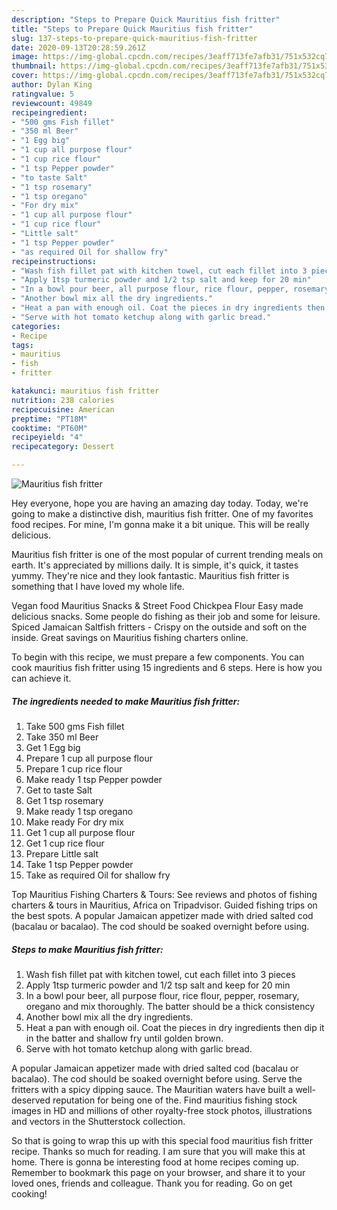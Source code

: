 ```yaml
---
description: "Steps to Prepare Quick Mauritius fish fritter"
title: "Steps to Prepare Quick Mauritius fish fritter"
slug: 137-steps-to-prepare-quick-mauritius-fish-fritter
date: 2020-09-13T20:28:59.261Z
image: https://img-global.cpcdn.com/recipes/3eaff713fe7afb31/751x532cq70/mauritius-fish-fritter-recipe-main-photo.jpg
thumbnail: https://img-global.cpcdn.com/recipes/3eaff713fe7afb31/751x532cq70/mauritius-fish-fritter-recipe-main-photo.jpg
cover: https://img-global.cpcdn.com/recipes/3eaff713fe7afb31/751x532cq70/mauritius-fish-fritter-recipe-main-photo.jpg
author: Dylan King
ratingvalue: 5
reviewcount: 49849
recipeingredient:
- "500 gms Fish fillet"
- "350 ml Beer"
- "1 Egg big"
- "1 cup all purpose flour"
- "1 cup rice flour"
- "1 tsp Pepper powder"
- "to taste Salt"
- "1 tsp rosemary"
- "1 tsp oregano"
- "For dry mix"
- "1 cup all purpose flour"
- "1 cup rice flour"
- "Little salt"
- "1 tsp Pepper powder"
- "as required Oil for shallow fry"
recipeinstructions:
- "Wash fish fillet pat with kitchen towel, cut each fillet into 3 pieces"
- "Apply 1tsp turmeric powder and 1/2 tsp salt and keep for 20 min"
- "In a bowl pour beer, all purpose flour, rice flour, pepper, rosemary, oregano and mix thoroughly. The batter should be a thick consistency"
- "Another bowl mix all the dry ingredients."
- "Heat a pan with enough oil. Coat the pieces in dry ingredients then dip it in the batter and shallow fry until golden brown."
- "Serve with hot tomato ketchup along with garlic bread."
categories:
- Recipe
tags:
- mauritius
- fish
- fritter

katakunci: mauritius fish fritter 
nutrition: 238 calories
recipecuisine: American
preptime: "PT18M"
cooktime: "PT60M"
recipeyield: "4"
recipecategory: Dessert

---
```



![Mauritius fish fritter](https://img-global.cpcdn.com/recipes/3eaff713fe7afb31/751x532cq70/mauritius-fish-fritter-recipe-main-photo.jpg)

Hey everyone, hope you are having an amazing day today. Today, we're going to make a distinctive dish, mauritius fish fritter. One of my favorites food recipes. For mine, I'm gonna make it a bit unique. This will be really delicious.

Mauritius fish fritter is one of the most popular of current trending meals on earth. It's appreciated by millions daily. It is simple, it's quick, it tastes yummy. They're nice and they look fantastic. Mauritius fish fritter is something that I have loved my whole life.

Vegan food Mauritius Snacks &amp; Street Food Chickpea Flour Easy made delicious snacks. Some people do fishing as their job and some for leisure. Spiced Jamaican Saltfish fritters - Crispy on the outside and soft on the inside. Great savings on Mauritius fishing charters online.


To begin with this recipe, we must prepare a few components. You can cook mauritius fish fritter using 15 ingredients and 6 steps. Here is how you can achieve it.

<!--inarticleads1-->

##### The ingredients needed to make Mauritius fish fritter:

1. Take 500 gms Fish fillet
1. Take 350 ml Beer
1. Get 1 Egg big
1. Prepare 1 cup all purpose flour
1. Prepare 1 cup rice flour
1. Make ready 1 tsp Pepper powder
1. Get to taste Salt
1. Get 1 tsp rosemary
1. Make ready 1 tsp oregano
1. Make ready For dry mix
1. Get 1 cup all purpose flour
1. Get 1 cup rice flour
1. Prepare Little salt
1. Take 1 tsp Pepper powder
1. Take as required Oil for shallow fry


Top Mauritius Fishing Charters &amp; Tours: See reviews and photos of fishing charters &amp; tours in Mauritius, Africa on Tripadvisor. Guided fishing trips on the best spots. A popular Jamaican appetizer made with dried salted cod (bacalau or bacalao). The cod should be soaked overnight before using. 

<!--inarticleads2-->

##### Steps to make Mauritius fish fritter:

1. Wash fish fillet pat with kitchen towel, cut each fillet into 3 pieces
1. Apply 1tsp turmeric powder and 1/2 tsp salt and keep for 20 min
1. In a bowl pour beer, all purpose flour, rice flour, pepper, rosemary, oregano and mix thoroughly. The batter should be a thick consistency
1. Another bowl mix all the dry ingredients.
1. Heat a pan with enough oil. Coat the pieces in dry ingredients then dip it in the batter and shallow fry until golden brown.
1. Serve with hot tomato ketchup along with garlic bread.


A popular Jamaican appetizer made with dried salted cod (bacalau or bacalao). The cod should be soaked overnight before using. Serve the fritters with a spicy dipping sauce. The Mauritian waters have built a well-deserved reputation for being one of the. Find mauritius fishing stock images in HD and millions of other royalty-free stock photos, illustrations and vectors in the Shutterstock collection. 

So that is going to wrap this up with this special food mauritius fish fritter recipe. Thanks so much for reading. I am sure that you will make this at home. There is gonna be interesting food at home recipes coming up. Remember to bookmark this page on your browser, and share it to your loved ones, friends and colleague. Thank you for reading. Go on get cooking!
